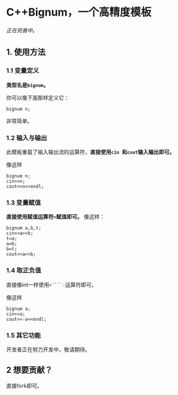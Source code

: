 # C++Bignum，一个高精度模板
###### 正在完善中。
## 1. 使用方法
### 1.1 变量定义
**类型名是``bignum``。**

你可以像下面那样定义它：
```
bignum n;
```
非常简单。
### 1.2 输入与输出
此模板重载了输入输出流的运算符，**直接使用``cin ``和``cout``输入输出即可。**

像这样
```
bignum n;
cin>>n;
cout<<n<<endl;
```
### 1.3 变量赋值
**直接使用赋值运算符``=``赋值即可。**
像这样：
```
bignum a,b,t;
cin>>a>>b;
t=a;
a=b;
b=t;
cout<<a<<b;
```
### 1.4 取正负值
直接像int一样使用``+````-``运算符即可。

像这样
```
bignum a;
cin>>a;
cout<<-a<<endl;
```
### 1.5 其它功能
开发者正在努力开发中，敬请期待。
## 2 想要贡献？
直接fork即可。
